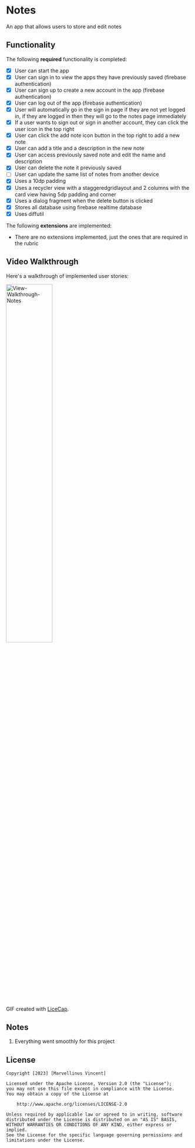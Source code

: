 # Notes

An app that allows users to store and edit notes

## Functionality 

The following **required** functionality is completed:

* [x] User can start the app
* [x] User can sign in to view the apps they have previously saved (firebase authentication)
* [x] User can sign up to create a new account in the app (firebase authentication)
* [x] User can log out of the app (firebase authentication)
* [x] User will automatically go in the sign in page if they are not yet logged in, if they are logged in then they will go to the notes page immediately
* [x] If a user wants to sign out or sign in another account, they can click the user icon in the top right
* [x] User can click the add note icon button in the top right to add a new note
* [x] User can add a title and a description in the new note
* [x] User can access previously saved note and edit the name and description
* [x] User can delete the note it previously saved
* [ ] User can update the same list of notes from another device
* [x] Uses a 10dp padding
* [x] Uses a recycler view with a staggeredgridlayout and 2 columns with the card view having 5dp padding and corner
* [x] Uses a dialog fragment when the delete button is clicked
* [x] Stores all database using firebase realtime database
* [x] Uses diffutil

The following **extensions** are implemented:

* There are no extensions implemented, just the ones that are required in the rubric 

## Video Walkthrough

Here's a walkthrough of implemented user stories:

<img src='View-Walkthrough-Notes.gif' title='View-Walkthrough-Notes' width='50%' alt='View-Walkthrough-Notes' />

GIF created with [LiceCap](http://www.cockos.com/licecap/).

## Notes

1. Everything went smoothly for this project

## License

    Copyright [2023] [Marvellinus Vincent]

    Licensed under the Apache License, Version 2.0 (the "License");
    you may not use this file except in compliance with the License.
    You may obtain a copy of the License at

        http://www.apache.org/licenses/LICENSE-2.0

    Unless required by applicable law or agreed to in writing, software
    distributed under the License is distributed on an "AS IS" BASIS,
    WITHOUT WARRANTIES OR CONDITIONS OF ANY KIND, either express or implied.
    See the License for the specific language governing permissions and
    limitations under the License.
